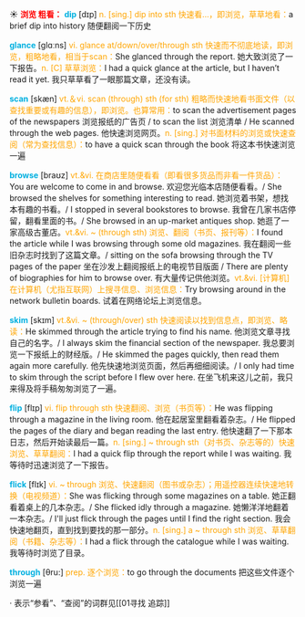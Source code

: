 ☀ <font color="red">**浏览 粗看：**</font>
<font color="sky blue">**dip**</font> [dɪp] 
<font color="orange">n. [sing.] dip into sth 快速看…，即浏览，草草地看：</font>a brief dip into history 随便翻阅一下历史

<font color="sky blue">**glance**</font> [ɡlɑːns] 
<font color="orange">vi. glance at/down/over/through sth 快速而不彻底地读，即浏览，粗略地看，相当于scan：</font>She glanced through the report. 她大致浏览了一下报告。<font color="orange">n. [C] 草草浏览：</font>I had a quick glance at the article, but I haven’t read it yet. 我只草草看了一眼那篇文章，还没有读。

<font color="sky blue">**scan**</font> [skæn] 
<font color="orange">vt.＆vi. scan (through) sth (for sth) 粗略而快速地看书面文件（以查找重要或有趣的信息），即浏览。也算常用：</font>to scan the advertisement pages of the newspapers 浏览报纸的广告页 / to scan the list 浏览清单 / He scanned through the web pages. 他快速浏览网页。<font color="orange">n. [sing.] 对书面材料的浏览或快速查阅（常为查找信息）：</font>to have a quick scan through the book 将这本书快速浏览一遍
           
<font color="sky blue">**browse**</font> [braʊz]
<font color="orange">vt.&vi. 在商店里随便看看（即看很多货品而非看一件货品）：</font>You are welcome to come in and browse. 欢迎您光临本店随便看看。/ She browsed the shelves for something interesting to read. 她浏览着书架，想找本有趣的书看。/ I stopped in several bookstores to browse. 我曾在几家书店停留，翻看里面的书。/ She browsed in an up-market antiques shop. 她逛了一家高级古董店。<font color="orange">vt.&vi. ~ (through sth) 浏览、翻阅（书页、报刊等）：</font>I found the article while I was browsing through some old magazines. 我在翻阅一些旧杂志时找到了这篇文章。/ sitting on the sofa browsing through the TV pages of the paper 坐在沙发上翻阅报纸上的电视节目版面 / There are plenty of biographies for him to browse over. 有大量传记供他浏览。<font color="orange">vt.&vi. [计算机] 在计算机（尤指互联网）上搜寻信息、浏览信息：</font>Try browsing around in the network bulletin boards. 试着在网络论坛上浏览信息。

<font color="sky blue">**skim**</font> [skɪm]
<font color="orange">vt.&vi. ~ (through/over) sth 快速阅读以找到信息点，即浏览、略读：</font>He skimmed through the article trying to find his name. 他浏览文章寻找自己的名字。/ I always skim the financial section of the newspaper. 我总要浏览一下报纸上的财经版。/ He skimmed the pages quickly, then read them again more carefully. 他先快速地浏览页面，然后再细细阅读。/ I only had time to skim through the script before I flew over here. 在坐飞机来这儿之前，我只来得及将手稿匆匆浏览了一遍。
           
<font color="sky blue">**flip**</font> [flɪp]
<font color="orange">vi. flip through sth 快速翻阅、浏览（书页等）：</font>He was flipping through a magazine in the living room. 他在起居室里翻看着杂志。/ He flipped the pages of the diary and began reading the last entry. 他快速翻了一下那本日志，然后开始读最后一篇。<font color="orange">n. [sing.] ~ through sth（对书页、杂志等的）快速浏览、草草翻阅：</font>I had a quick flip through the report while I was waiting. 我等待时迅速浏览了一下报告。
           
<font color="sky blue">**flick**</font> [flɪk]
<font color="orange">vi. ~ through 浏览、快速翻阅（图书或杂志）；用遥控器连续快速地转换（电视频道）：</font>She was flicking through some magazines on a table. 她正翻看着桌上的几本杂志。/ She flicked idly through a magazine. 她懒洋洋地翻着一本杂志。/ I'll just flick through the pages until I find the right section. 我会快速地翻页，直到找到要找的那一部分。<font color="orange">n. [sing.] a ~ through sth 浏览、草草翻阅（书籍、杂志等）：</font>I had a flick through the catalogue while I was waiting. 我等待时浏览了目录。
 
<font color="sky blue">**through**</font> [θru:] 
<font color="orange">prep. 逐个浏览：</font>to go through the documents 把这些文件逐个浏览一遍

· 表示“参看”、“查阅”的词群见[[01寻找 追踪]]
